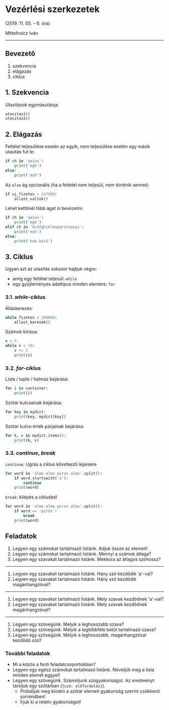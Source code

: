 # Vezérlési szerkezetek

(2019. 11. 05. – 6. óra)

Mittelholcz Iván

---

## Bevezető

1. szekvencia
1. elágazás
1. ciklus

## 1. Szekvencia

Utasítások egymásutánja:

```py
utasitas1()
utasitas2()
```

## 2. Elágazás

Feltétel teljesülése esetén az egyik, nem teljesülése esetén egy másik utasítás fut le:

```py
if ch in 'aeiou':
    print('mgh')
else:
    print('msh')
```

Az `else` ág opcionális (ha a feltétel nem teljesül, nem történik semmi):

```py
if uj_fizetes > 147000:
    allast_valtok()
```

Lehet kettőnél több ágat is bevezetni:

```py
if ch in 'aeiou':
    print('mgh')
elif ch in 'bcdfghjklmnpqrstvwxyz':
    print('msh')
else:
    print('nem betű')
```

## 3. Ciklus

Ugyan azt az utasítás sokszor hajtjuk végre:

- amíg egy feltétel teljesül: `while`
- egy gyűjteményes adattípus minden elemére: `for`

### 3.1. *while*-ciklus

Álláskeresés:

```py
while fizetes < 200000:
    allast_keresek()
```

Számok kiírása:

```py
x = 0
while x < 10:
    x += 1
    print(x)
```

### 3.2. *for*-ciklus

Lista / tuple / halmaz bejárása:

```py
for i in container:
    print(i)
```

Szótár kulcsainak bejárása:

```py
for key in mydict:
    print(key, mydict[key])
```

Szótár kulcs-érték párjainak bejárása:

```py
for k, v in mydict.items():
    print(k, v)
```

### 3.3. *continue*, *break*

`continue`: Ugrás a ciklus következő lépésére

```py
for word in 'alma alma piros alma'.split():
    if word.startswith('a'):
        continue
    print(word)
```

`break`: kilépés a ciklusból

```py
for word in 'alma alma piros alma'.split():
    if word == 'piros':
        break
    print(word)
```

## Feladatok

1. Legyen egy számokat tartalmazó listánk. Adjuk össze az elemeit!
1. Legyen egy számokat tartalmazó listánk. Mennyi a számok átlaga?
1. Legyen egy szavakat tartalmazó listánk. Mekkora az átlagos szóhossz?

---

1. Legyen egy szavakat tartalmazó listánk. Hány szó kezdődik 'a'-val?
1. Legyen egy szavakat tartalmazó listánk. Hány szó kezdődik magánhangzóval?

---

1. Legyen egy szavakat tartalmazó listánk. Mely szavak kezdődnek 'a'-val?
1. Legyen egy szavakat tartalmazó listánk. Mely szavak kezdődnek magánhangzóval?

---

1. Legyen egy szövegünk. Melyik a leghosszabb szava?
1. Legyen egy szövegünk. Melyik a legtöbbféle betűt tartalmazó szava?
1. Legyen egy szövegünk. Melyik a leghosszabb, magánhangzóval kezdődő szó?

### További feladatok

- Mi a közös a fenti feladatcsoportokban?
- Legyen egy egész számokat tartalmazó listánk. Növeljük meg a lista minden elemét eggyel!
- Legyen egy szövegünk. Számoljunk szógyakoriságot. Az eredményt tároljuk egy szótárban (`{szó: előfordulás}`).
  - Próbáljuk meg kiiratni a szótár elemeit gyakoriság szerint csökkenő sorrendben!
  - Írjuk ki a relatív gyakoriságot!
